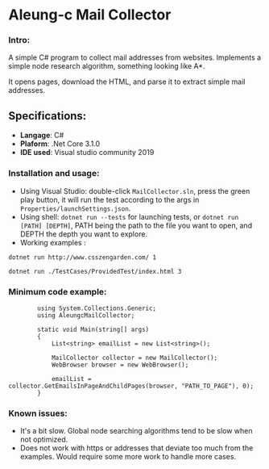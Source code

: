 # Aleung-c Mail Collector

### Intro:
A simple C# program to collect mail addresses from websites.
Implements a simple node research algorithm, something looking like A*.

It opens pages, download the HTML, and parse it to extract simple mail addresses.

## Specifications:
 - **Langage**: C#
 - **Plaform**: .Net Core 3.1.0
 - **IDE used**: Visual studio community 2019

### Installation and usage:
- Using Visual Studio: double-click ```MailCollector.sln```, press the green play button, it will run the test according to the args in ```Properties/launchSettings.json```.
- Using shell: ```dotnet run --tests``` for launching tests, or ```dotnet run [PATH] [DEPTH]```, PATH being the path to the file you want to open, and DEPTH the
depth you want to explore.
- Working examples : 

```dotnet run http://www.csszengarden.com/ 1```

```dotnet run ./TestCases/ProvidedTest/index.html 3```

### Minimum code example:

```
        using System.Collections.Generic;
        using AleungcMailCollector;

        static void Main(string[] args)
        {
            List<string> emailList = new List<string>();

            MailCollector collector = new MailCollector();
            WebBrowser browser = new WebBrowser();

            emailList = collector.GetEmailsInPageAndChildPages(browser, "PATH_TO_PAGE"), 0);
        }
```

### Known issues:
- It's a bit slow. Global node searching algorithms tend to be slow when not optimized.
- Does not work with https or addresses that deviate too much from the examples. Would require some more work to handle more cases.
